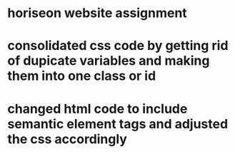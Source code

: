 # horiseon website assignment
# consolidated css code by getting rid of dupicate variables and making them into one class or id
# changed html code to include semantic element tags and adjusted the css accordingly
